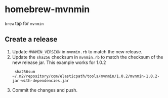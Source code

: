 # homebrew-mvnmin
`brew` tap for `mvnmin`

## Create a release

1. Update `MVNMIN_VERSION` in `mvnmin.rb` to match the new release.
1. Update the `sha256` checksum in `mvnmin.rb` to match the checksum of the new release jar.
   This example works for 1.0.2
   ```
	sha256sum ~/.m2/repository/com/elasticpath/tools/mvnmin/1.0.2/mvnmin-1.0.2-jar-with-dependencies.jar
   ```
1. Commit the changes and push.
